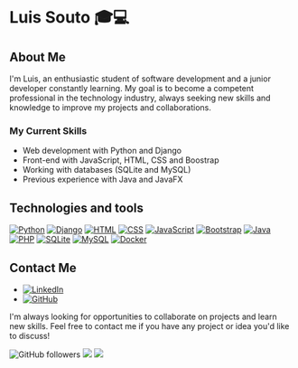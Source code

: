 # Luis Souto 🎓💻

## About Me

I'm Luis, an enthusiastic student of software development and a junior developer constantly learning. My goal is to become a competent professional in the technology industry, always seeking new skills and knowledge to improve my projects and collaborations.

### My Current Skills

- Web development with Python and Django
- Front-end with JavaScript, HTML, CSS and Boostrap
- Working with databases (SQLite and MySQL)
- Previous experience with Java and JavaFX

## Technologies and tools

[![Python](https://img.shields.io/badge/Python-3776AB?logo=python&logoColor=fff)](#)
[![Django](https://img.shields.io/badge/Django-%23092E20.svg?logo=django&logoColor=white)](#)
[![HTML](https://img.shields.io/badge/HTML-%23E34F26.svg?logo=html5&logoColor=white)](#)
[![CSS](https://img.shields.io/badge/CSS-1572B6?logo=css3&logoColor=fff)](#)
[![JavaScript](https://img.shields.io/badge/JavaScript-F7DF1E?logo=javascript&logoColor=000)](#)
[![Bootstrap](https://img.shields.io/badge/Bootstrap-7952B3?logo=bootstrap&logoColor=fff)](#)
[![Java](https://img.shields.io/badge/Java-%23ED8B00.svg?logo=openjdk&logoColor=white)](#)
[![PHP](https://img.shields.io/badge/php-%23777BB4.svg?&logo=php&logoColor=white)](#)
[![SQLite](https://img.shields.io/badge/SQLite-%2307405e.svg?logo=sqlite&logoColor=white)](#)
[![MySQL](https://img.shields.io/badge/MySQL-4479A1?logo=mysql&logoColor=fff)](#)
[![Docker](https://img.shields.io/badge/Docker-2496ED?logo=docker&logoColor=fff)](#)

## Contact Me

- [![LinkedIn](https://img.shields.io/badge/LinkedIn-%230077B5.svg?logo=linkedin&logoColor=white)](https://www.linkedin.com/in/luis-souto-rey-11a047259/)
- [![GitHub](https://img.shields.io/badge/GitHub-%23121011.svg?logo=github&logoColor=white)](https://github.com/moneygamer330/)

I'm always looking for opportunities to collaborate on projects and learn new skills. Feel free to contact me if you have any project or idea you'd like to discuss!

![GitHub followers](https://img.shields.io/github/followers/moneygamer330?style=social)
![](https://komarev.com/ghpvc/?username=moneygamer330&color=blueviolet)
![](https://github-readme-stats.vercel.app/api/top-langs/?username=moneygamer330&layout=compact&theme=dark)
